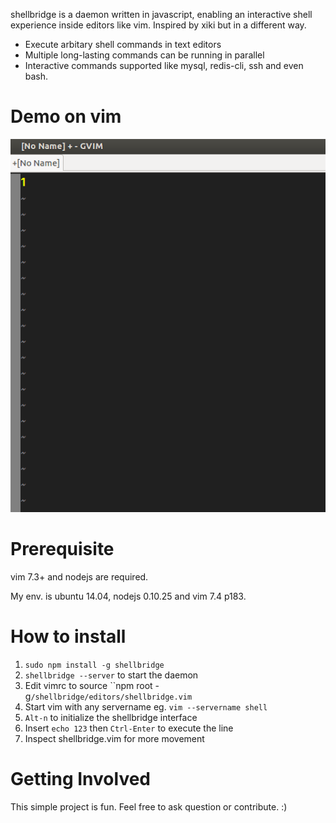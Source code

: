 shellbridge is a daemon written in javascript, enabling an interactive shell experience inside editors like vim. Inspired by xiki but in a different way.

* Execute arbitary shell commands in text editors
* Multiple long-lasting commands can be running in parallel
* Interactive commands supported like mysql, redis-cli, ssh and even bash.


Demo on vim
===========

![alt tag](https://raw.githubusercontent.com/lokikl/shellbridge/master/vim-demo.gif)


Prerequisite
============

vim 7.3+ and nodejs are required.

My env. is ubuntu 14.04, nodejs 0.10.25 and vim 7.4 p183.


How to install
==============

1. `sudo npm install -g shellbridge`
2. `shellbridge --server` to start the daemon
3. Edit vimrc to source ``npm root -g`/shellbridge/editors/shellbridge.vim`
4. Start vim with any servername eg. `vim --servername shell`
5. `Alt-n` to initialize the shellbridge interface
6. Insert `echo 123` then `Ctrl-Enter` to execute the line
7. Inspect shellbridge.vim for more movement


Getting Involved
================

This simple project is fun. Feel free to ask question or contribute. :)
